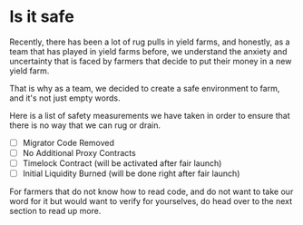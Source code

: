 # Is it safe

Recently, there has been a lot of rug pulls in yield farms, and honestly, as a team that has played in yield farms before, we understand the anxiety and uncertainty that is faced by farmers that decide to put their money in a new yield farm. 

That is why as a team, we decided to create a safe environment to farm, and it's not just empty words. 

Here is a list of safety measurements we have taken in order to ensure that there is no way that we can rug or drain.

* [ ] Migrator Code Removed
* [ ] No Additional Proxy Contracts
* [ ] Timelock Contract \(will be activated after fair launch\)
* [ ] Initial Liquidity Burned \(will be done right after fair launch\)

For farmers that do not know how to read code, and do not want to take our word for it but would want to verify for yourselves, do head over to the next section to read up more.

